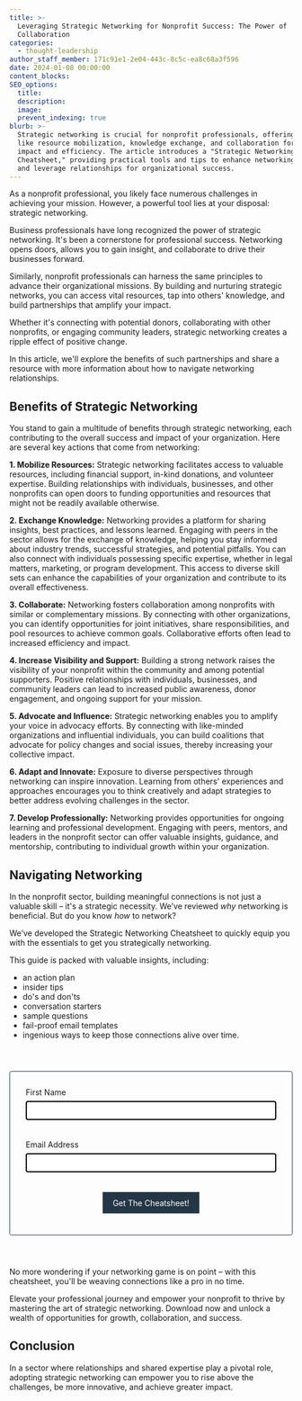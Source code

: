 ```yaml
---
title: >-
  Leveraging Strategic Networking for Nonprofit Success: The Power of
  Collaboration
categories:
  - thought-leadership
author_staff_member: 171c91e1-2e04-443c-8c5c-ea8c68a3f596
date: 2024-01-08 00:00:00
content_blocks:
SEO_options:
  title:
  description:
  image:
  prevent_indexing: true
blurb: >-
  Strategic networking is crucial for nonprofit professionals, offering benefits
  like resource mobilization, knowledge exchange, and collaboration for greater
  impact and efficiency. The article introduces a "Strategic Networking
  Cheatsheet," providing practical tools and tips to enhance networking skills
  and leverage relationships for organizational success.
---
```

As a nonprofit professional, you likely face numerous challenges in achieving your mission. However, a powerful tool lies at your disposal: strategic networking.&nbsp;

​​Business professionals have long recognized the power of strategic networking. It's been a cornerstone for professional success. Networking opens doors, allows you to gain insight, and collaborate to drive their businesses forward.&nbsp;

Similarly, nonprofit professionals can harness the same principles to advance their organizational missions. By building and nurturing strategic networks, you can access vital resources, tap into others' knowledge, and build partnerships that amplify your impact.&nbsp;

Whether it's connecting with potential donors, collaborating with other nonprofits, or engaging community leaders, strategic networking creates a ripple effect of positive change.&nbsp;

In this article, we'll explore the benefits of such partnerships and share a resource with more information about how to navigate networking relationships.

## **Benefits of Strategic Networking**

You stand to gain a multitude of benefits through strategic networking, each contributing to the overall success and impact of your organization. Here are several key actions that come from networking:

**1\. Mobilize Resources:** Strategic networking facilitates access to valuable resources, including financial support, in-kind donations, and volunteer expertise. Building relationships with individuals, businesses, and other nonprofits can open doors to funding opportunities and resources that might not be readily available otherwise.

**2\. Exchange Knowledge:** Networking provides a platform for sharing insights, best practices, and lessons learned. Engaging with peers in the sector allows for the exchange of knowledge, helping you stay informed about industry trends, successful strategies, and potential pitfalls. You can also connect with individuals possessing specific expertise, whether in legal matters, marketing, or program development. This access to diverse skill sets can enhance the capabilities of your organization and contribute to its overall effectiveness.

**3\. Collaborate:** Networking fosters collaboration among nonprofits with similar or complementary missions. By connecting with other organizations, you can identify opportunities for joint initiatives, share responsibilities, and pool resources to achieve common goals. Collaborative efforts often lead to increased efficiency and impact.

**4\. Increase Visibility and Support:** Building a strong network raises the visibility of your nonprofit within the community and among potential supporters. Positive relationships with individuals, businesses, and community leaders can lead to increased public awareness, donor engagement, and ongoing support for your mission.

**5\. Advocate and Influence:** Strategic networking enables you to amplify your voice in advocacy efforts. By connecting with like-minded organizations and influential individuals, you can build coalitions that advocate for policy changes and social issues, thereby increasing your collective impact.

**6\. Adapt and Innovate:** Exposure to diverse perspectives through networking can inspire innovation. Learning from others' experiences and approaches encourages you to think creatively and adapt strategies to better address evolving challenges in the sector.

**7\. Develop Professionally:** Networking provides opportunities for ongoing learning and professional development. Engaging with peers, mentors, and leaders in the nonprofit sector can offer valuable insights, guidance, and mentorship, contributing to individual growth within your organization.

## **Navigating Networking**

In the nonprofit sector, building meaningful connections is not just a valuable skill – it's a strategic necessity. We’ve reviewed *why* networking is beneficial. But do you know *how* to network?

We’ve developed the Strategic Networking Cheatsheet to quickly equip you with the essentials to get you strategically networking.

This guide is packed with valuable insights, including:

* an action plan
* insider tips
* do's and don'ts
* conversation starters
* sample questions
* fail-proof email templates
* ingenious ways to keep those connections alive over time.

<style>
  form {
    border: 1px solid #243746;
    border-radius: 0.25em;
    padding: 2em;
    margin: 4em 0em;
  }

  label {
    width: 100%;
    font-size: var(--content-font-size);
  }

  textarea, input[type=text] {
    font-size: var(--content-font-size);
    padding: 0.5em;
    margin-top: 0.5em;
    margin-bottom: 1.5em;
    border: 2px solid black;
    border-radius: 4px;
    width: 100%;
  }

  input[type=submit] {
    display: block;
    background-color: #243746;
    border: none;
    color: white;
    font-size: calc(var(--content-font-size) * 1.1);
    font-family: var(--headings-fonts);
    padding: 0.75em 1.25em;
    margin: 10px auto;
  }
</style>

<form method="post" action="/form-success" data-type="async-form">
  <label>First Name</label>
  <input type="text" name="first_name" required><!-- first_name - required -->

  <label>Email Address</label>
  <input type="text" name="email" required><!-- email - required -->

  <input type="hidden" name="_subject" value="Strategic Networking Cheatsheet">

  <input type="hidden" name="inbox_key" value="zapier-inbox"><!-- required -->
  <input type="hidden" name="_to" value="ricky@missionmet.com"><!-- _to - send the full content to - strongly recommended -->

  <input type="text" name="_gotcha" style="display: none;"><!-- poor man's captcha - required -->

  <input type="hidden" name="_add_to_sendgrid_list" value="Strategic Networking Cheatsheet"><!-- _to - send the full content to - strongly recommended -->
  <input type="hidden" name="_success_message" value="Thank you! Check your email for the cheatsheet!"> <!-- optional - there are sensible defaults -->
  <input type="hidden" name="_failure_message" value="I'm sorry, but something didn't work. Can you refresh and try again?"> <!-- optional - there are sensible defaults -->

  <input type="submit" value="Get The Cheatsheet!">
</form>

No more wondering if your networking game is on point – with this cheatsheet, you'll be weaving connections like a pro in no time.

Elevate your professional journey and empower your nonprofit to thrive by mastering the art of strategic networking. Download now and unlock a wealth of opportunities for growth, collaboration, and success.

## **Conclusion**

In a sector where relationships and shared expertise play a pivotal role, adopting strategic networking can empower you to rise above the challenges, be more innovative, and achieve greater impact.